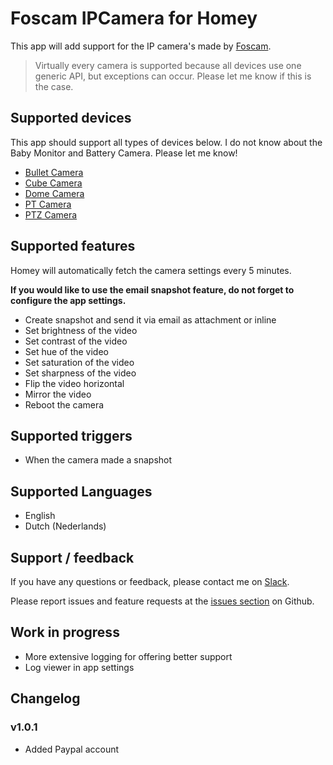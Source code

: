 # Foscam IPCamera for Homey

This app will add support for the IP camera's made by [Foscam](https://www.foscam.com "Foscam - Home Security").

> Virtually every camera is supported because all devices use one generic API, but exceptions can occur. Please let me know if this is the case.

## Supported devices
This app should support all types of devices below. I do not know about the Baby Monitor and Battery Camera. Please let me know!
- [Bullet Camera](https://foscam.com/products/Bullet_Camera.html)
- [Cube Camera](https://foscam.com/products/Cube_Camera.html)
- [Dome Camera](https://foscam.com/products/Dome_Camera.html)
- [PT Camera](https://foscam.com/products/PT_Camera.html)
- [PTZ Camera](https://foscam.com/products/PTZ_Camera.html)

## Supported features
Homey will automatically fetch the camera settings every 5 minutes.

**If you would like to use the email snapshot feature, do not forget to configure the app settings.**
- Create snapshot and send it via email as attachment or inline
- Set brightness of the video
- Set contrast of the video
- Set hue of the video
- Set saturation of the video
- Set sharpness of the video
- Flip the video horizontal
- Mirror the video
- Reboot the camera

## Supported triggers
- When the camera made a snapshot

## Supported Languages
- English
- Dutch (Nederlands)

## Support / feedback
If you have any questions or feedback, please contact me on [Slack](https://athomcommunity.slack.com/team/evdpol).

Please report issues and feature requests at the [issues section](https://github.com/edwinvdpol/com.foscam/issues) on Github.

## Work in progress
* More extensive logging for offering better support
* Log viewer in app settings

## Changelog

### v1.0.1
* Added Paypal account